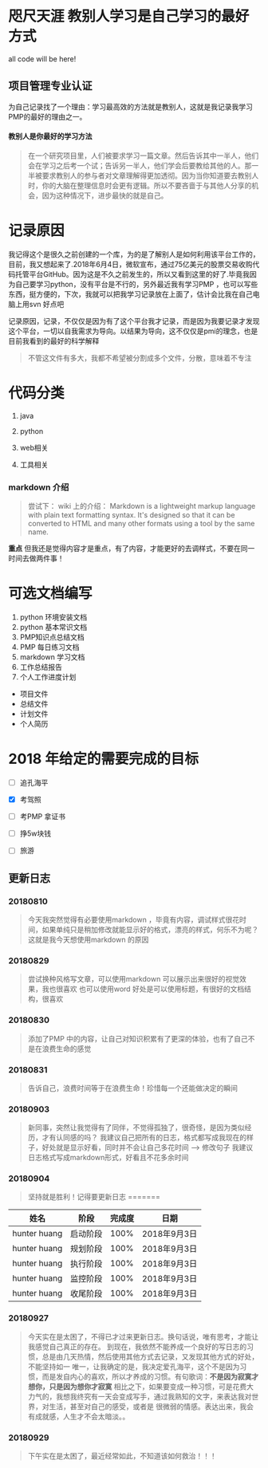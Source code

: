 # 咫尺天涯    教别人学习是自己学习的最好方式
all code will be here!

## 项目管理专业认证

为自己记录找了一个理由：学习最高效的方法就是教别人，这就是我记录我学习PMP的最好的理由之一。  

#### 教别人是你最好的学习方法
> 在一个研究项目里，人们被要求学习一篇文章。然后告诉其中一半人，他们会在学习之后考一个试；告诉另一半人，他们学会后要教给其他的人。那一半被要求教别人的参与者对文章理解得更加透彻。因为当你知道要去教别人时，你的大脑在整理信息时会更有逻辑。所以不要吝啬于与其他人分享的机会，因为这种情况下，进步最快的就是自己。


# 记录原因
我记得这个是很久之前创建的一个库，为的是了解别人是如何利用该平台工作的，目前，我又想起来了.2018年6月4日，微软宣布，通过75亿美元的股票交易收购代码托管平台GitHub。因为这是不久之前发生的，所以又看到这里的好了.毕竟我因为自己要学习python，没有平台是不行的，另外最近我有学习PMP ，也可以写些东西，挺方便的，下次，我就可以把我学习记录放在上面了，估计会比我在自己电脑上用svn 好点吧

记录原因，记录，不仅仅是因为有了这个平台我才记录，而是因为我要记录才发现这个平台，一切以自我需求为导向。以结果为导向，这不仅仅是pmi的理念，也是目前我看到的最好的科学解释

> 不管这文件有多大，我都不希望被分割成多个文件，分散，意味着不专注

# 代码分类
1. java

2. python

3. web相关

4. 工具相关


###  markdown 介绍
> 尝试下：
wiki 上的介绍：
Markdown is a lightweight markup language with plain text formatting syntax. It's designed so that it can be converted to HTML and many other formats using a tool by the same name.

**重点**
但我还是觉得内容才是重点，有了内容，才能更好的去调样式，不要在同一时间去做两件事！


# 可选文档编写
1. python 环境安装文档
2. python 基本常识文档
3. PMP知识点总结文档
4. PMP 每日练习文档
5. markdown 学习文档
6. 工作总结报告
7. 个人工作进度计划
* 项目文件
* 总结文件
* 计划文件
* 个人简历

# 2018 年给定的需要完成的目标

- [ ] 追孔海平
- [x] 考驾照
- [ ] 考PMP 拿证书
- [ ] 挣5w块钱
- [ ] 旅游



## 更新日志
### 20180810
> 今天我突然觉得有必要使用markdown ，毕竟有内容，调试样式很花时间，如果单纯只是稍加修改就能显示好的格式，漂亮的样式，何乐不为呢？
这就是我今天想使用markdown 的原因

### 20180829
> 尝试换种风格写文章，可以使用markdown  可以展示出来很好的视觉效果，我也很喜欢 
也可以使用word  好处是可以使用标题，有很好的文档结构，很喜欢

### 20180830
> 添加了PMP 中的内容，让自己对知识积累有了更深的体验，也有了自己不是在浪费生命的感觉

### 20180831
> 告诉自己，浪费时间等于在浪费生命！珍惜每一个还能做决定的瞬间

### 20180903
> 新同事，突然让我觉得有了同伴，不觉得孤独了，很奇怪，是因为类似经历，才有认同感的吗？
我建议自己把所有的日志，格式都写成我现在的样子，好处就是显示好看，同时并不会让自己多花时间
--> 修改句子 我建议日志格式写成markdown形式，好看且不花多余时间


### 20180904
> 坚持就是胜利！记得要更新日志
=======

|姓名|阶段|完成度|日期|
|-|-|-|-|
|hunter huang|启动阶段|100%|2018年9月3日|
|hunter huang|规划阶段|100%|2018年9月3日|
|hunter huang|执行阶段|100%|2018年9月3日|
|hunter huang|监控阶段|100%|2018年9月3日|
|hunter huang|收尾阶段|100%|2018年9月3日|

### 20180927
> 今天实在是太困了，不得已才过来更新日志。换句话说，唯有思考，才能让我感觉自己真正的存在。
到现在，我依然不能养成一个良好的写日志的习惯，总是由几天热情，然后使用其他方式去记录，又发现其他方式的好处，不能坚持如一
唯一，让我确定的是，我决定爱孔海平，这个不是因为习惯，而是发自内心的喜欢，所以才养成的习惯。有句歌词：**不是因为寂寞才想你，只是因为想你才寂寞**
相比之下，如果要变成一种习惯，可是花费大力气的，我想我终究有一天会变成写手，通过我熟知的文字，来表达我对世界，对生活，甚至对自己的感受，或者是
很微弱的情感。表达出来，我会有成就感，人生才不会太暗淡。。

### 20180929
> 下午实在是太困了，最近经常如此，不知道该如何救治！！！
